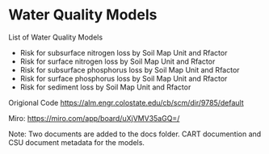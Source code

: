 # Water Quality Models

List of Water Quality Models

*  Risk for subsurface nitrogen loss by Soil Map Unit and Rfactor
*  Risk for surface nitrogen loss by Soil Map Unit and Rfactor
*  Risk for subsurface phosphorus loss by Soil Map Unit and Rfactor
*  Risk for surface phosphorus loss by Soil Map Unit and Rfactor
*  Risk for sediment loss by Soil Map Unit and Rfactor

Origional Code
https://alm.engr.colostate.edu/cb/scm/dir/9785/default

Miro:
https://miro.com/app/board/uXjVMV35aGQ=/

Note: Two documents are added to the docs folder. CART documention and CSU document metadata for the models. 

